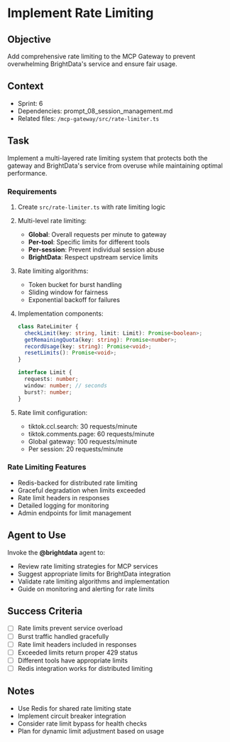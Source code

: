 # Implement Rate Limiting

## Objective

Add comprehensive rate limiting to the MCP Gateway to prevent overwhelming BrightData's service and ensure fair usage.

## Context

- Sprint: 6
- Dependencies: prompt_08_session_management.md
- Related files: `/mcp-gateway/src/rate-limiter.ts`

## Task

Implement a multi-layered rate limiting system that protects both the gateway and BrightData's service from overuse while maintaining optimal performance.

### Requirements

1. Create `src/rate-limiter.ts` with rate limiting logic
2. Multi-level rate limiting:
   - **Global**: Overall requests per minute to gateway
   - **Per-tool**: Specific limits for different tools
   - **Per-session**: Prevent individual session abuse
   - **BrightData**: Respect upstream service limits
3. Rate limiting algorithms:
   - Token bucket for burst handling
   - Sliding window for fairness
   - Exponential backoff for failures
4. Implementation components:

   ```typescript
   class RateLimiter {
     checkLimit(key: string, limit: Limit): Promise<boolean>;
     getRemainingQuota(key: string): Promise<number>;
     recordUsage(key: string): Promise<void>;
     resetLimits(): Promise<void>;
   }

   interface Limit {
     requests: number;
     window: number; // seconds
     burst?: number;
   }
   ```

5. Rate limit configuration:
   - tiktok.ccl.search: 30 requests/minute
   - tiktok.comments.page: 60 requests/minute
   - Global gateway: 100 requests/minute
   - Per session: 20 requests/minute

### Rate Limiting Features

- Redis-backed for distributed rate limiting
- Graceful degradation when limits exceeded
- Rate limit headers in responses
- Detailed logging for monitoring
- Admin endpoints for limit management

## Agent to Use

Invoke the **@brightdata** agent to:

- Review rate limiting strategies for MCP services
- Suggest appropriate limits for BrightData integration
- Validate rate limiting algorithms and implementation
- Guide on monitoring and alerting for rate limits

## Success Criteria

- [ ] Rate limits prevent service overload
- [ ] Burst traffic handled gracefully
- [ ] Rate limit headers included in responses
- [ ] Exceeded limits return proper 429 status
- [ ] Different tools have appropriate limits
- [ ] Redis integration works for distributed limiting

## Notes

- Use Redis for shared rate limiting state
- Implement circuit breaker integration
- Consider rate limit bypass for health checks
- Plan for dynamic limit adjustment based on usage
